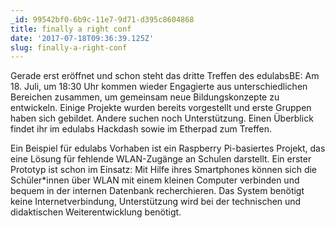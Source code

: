 ```yaml
---
_id: 99542bf0-6b9c-11e7-9d71-d395c8604868
title: finally a right conf
date: '2017-07-18T09:36:39.125Z'
slug: finally-a-right-conf
---
```

Gerade erst eröffnet und schon steht das dritte Treffen des edulabsBE: Am 18. Juli, um 18:30 Uhr kommen wieder Engagierte aus unterschiedlichen Bereichen zusammen, um gemeinsam neue Bildungskonzepte zu entwickeln. Einige Projekte wurden bereits vorgestellt und erste Gruppen haben sich gebildet. Andere suchen noch Unterstützung. Einen Überblick findet ihr im edulabs Hackdash sowie im Etherpad zum Treffen.

Ein Beispiel für edulabs Vorhaben ist ein Raspberry Pi-basiertes Projekt, das eine Lösung für fehlende WLAN-Zugänge an Schulen darstellt. Ein erster Prototyp ist schon im Einsatz: Mit Hilfe ihres Smartphones können sich die Schüler*innen über WLAN mit einem kleinen Computer verbinden und bequem in der internen Datenbank recherchieren. Das System benötigt keine Internetverbindung, Unterstützung wird bei der technischen und didaktischen Weiterentwicklung benötigt.
